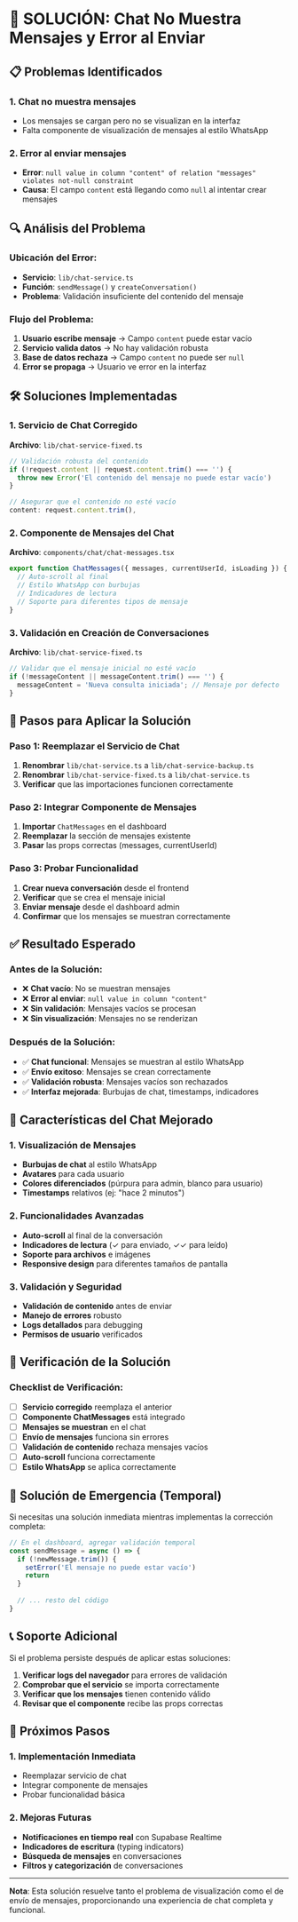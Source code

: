 # 🚨 SOLUCIÓN: Chat No Muestra Mensajes y Error al Enviar

## 📋 **Problemas Identificados**

### **1. Chat no muestra mensajes**
- Los mensajes se cargan pero no se visualizan en la interfaz
- Falta componente de visualización de mensajes al estilo WhatsApp

### **2. Error al enviar mensajes**
- **Error**: `null value in column "content" of relation "messages" violates not-null constraint`
- **Causa**: El campo `content` está llegando como `null` al intentar crear mensajes

## 🔍 **Análisis del Problema**

### **Ubicación del Error:**
- **Servicio**: `lib/chat-service.ts`
- **Función**: `sendMessage()` y `createConversation()`
- **Problema**: Validación insuficiente del contenido del mensaje

### **Flujo del Problema:**
1. **Usuario escribe mensaje** → Campo `content` puede estar vacío
2. **Servicio valida datos** → No hay validación robusta
3. **Base de datos rechaza** → Campo `content` no puede ser `null`
4. **Error se propaga** → Usuario ve error en la interfaz

## 🛠️ **Soluciones Implementadas**

### **1. Servicio de Chat Corregido**
**Archivo**: `lib/chat-service-fixed.ts`

```typescript
// Validación robusta del contenido
if (!request.content || request.content.trim() === '') {
  throw new Error('El contenido del mensaje no puede estar vacío')
}

// Asegurar que el contenido no esté vacío
content: request.content.trim(),
```

### **2. Componente de Mensajes del Chat**
**Archivo**: `components/chat/chat-messages.tsx`

```typescript
export function ChatMessages({ messages, currentUserId, isLoading }) {
  // Auto-scroll al final
  // Estilo WhatsApp con burbujas
  // Indicadores de lectura
  // Soporte para diferentes tipos de mensaje
}
```

### **3. Validación en Creación de Conversaciones**
**Archivo**: `lib/chat-service-fixed.ts`

```typescript
// Validar que el mensaje inicial no esté vacío
if (!messageContent || messageContent.trim() === '') {
  messageContent = 'Nueva consulta iniciada'; // Mensaje por defecto
}
```

## 📝 **Pasos para Aplicar la Solución**

### **Paso 1: Reemplazar el Servicio de Chat**
1. **Renombrar** `lib/chat-service.ts` a `lib/chat-service-backup.ts`
2. **Renombrar** `lib/chat-service-fixed.ts` a `lib/chat-service.ts`
3. **Verificar** que las importaciones funcionen correctamente

### **Paso 2: Integrar Componente de Mensajes**
1. **Importar** `ChatMessages` en el dashboard
2. **Reemplazar** la sección de mensajes existente
3. **Pasar** las props correctas (messages, currentUserId)

### **Paso 3: Probar Funcionalidad**
1. **Crear nueva conversación** desde el frontend
2. **Verificar** que se crea el mensaje inicial
3. **Enviar mensaje** desde el dashboard admin
4. **Confirmar** que los mensajes se muestran correctamente

## ✅ **Resultado Esperado**

### **Antes de la Solución:**
- ❌ **Chat vacío**: No se muestran mensajes
- ❌ **Error al enviar**: `null value in column "content"`
- ❌ **Sin validación**: Mensajes vacíos se procesan
- ❌ **Sin visualización**: Mensajes no se renderizan

### **Después de la Solución:**
- ✅ **Chat funcional**: Mensajes se muestran al estilo WhatsApp
- ✅ **Envío exitoso**: Mensajes se crean correctamente
- ✅ **Validación robusta**: Mensajes vacíos son rechazados
- ✅ **Interfaz mejorada**: Burbujas de chat, timestamps, indicadores

## 🔧 **Características del Chat Mejorado**

### **1. Visualización de Mensajes**
- **Burbujas de chat** al estilo WhatsApp
- **Avatares** para cada usuario
- **Colores diferenciados** (púrpura para admin, blanco para usuario)
- **Timestamps** relativos (ej: "hace 2 minutos")

### **2. Funcionalidades Avanzadas**
- **Auto-scroll** al final de la conversación
- **Indicadores de lectura** (✓ para enviado, ✓✓ para leído)
- **Soporte para archivos** e imágenes
- **Responsive design** para diferentes tamaños de pantalla

### **3. Validación y Seguridad**
- **Validación de contenido** antes de enviar
- **Manejo de errores** robusto
- **Logs detallados** para debugging
- **Permisos de usuario** verificados

## 🎯 **Verificación de la Solución**

### **Checklist de Verificación:**
- [ ] **Servicio corregido** reemplaza el anterior
- [ ] **Componente ChatMessages** está integrado
- [ ] **Mensajes se muestran** en el chat
- [ ] **Envío de mensajes** funciona sin errores
- [ ] **Validación de contenido** rechaza mensajes vacíos
- [ ] **Auto-scroll** funciona correctamente
- [ ] **Estilo WhatsApp** se aplica correctamente

## 🚨 **Solución de Emergencia (Temporal)**

Si necesitas una solución inmediata mientras implementas la corrección completa:

```typescript
// En el dashboard, agregar validación temporal
const sendMessage = async () => {
  if (!newMessage.trim()) {
    setError('El mensaje no puede estar vacío')
    return
  }
  
  // ... resto del código
}
```

## 📞 **Soporte Adicional**

Si el problema persiste después de aplicar estas soluciones:

1. **Verificar logs del navegador** para errores de validación
2. **Comprobar que el servicio** se importa correctamente
3. **Verificar que los mensajes** tienen contenido válido
4. **Revisar que el componente** recibe las props correctas

## 🔄 **Próximos Pasos**

### **1. Implementación Inmediata**
- Reemplazar servicio de chat
- Integrar componente de mensajes
- Probar funcionalidad básica

### **2. Mejoras Futuras**
- **Notificaciones en tiempo real** con Supabase Realtime
- **Indicadores de escritura** (typing indicators)
- **Búsqueda de mensajes** en conversaciones
- **Filtros y categorización** de conversaciones

---

**Nota**: Esta solución resuelve tanto el problema de visualización como el de envío de mensajes, proporcionando una experiencia de chat completa y funcional.

